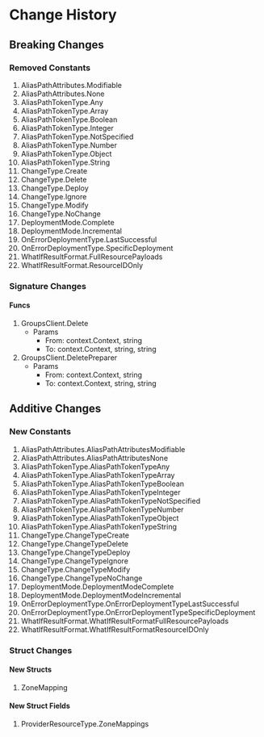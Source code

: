 # Change History

## Breaking Changes

### Removed Constants

1. AliasPathAttributes.Modifiable
1. AliasPathAttributes.None
1. AliasPathTokenType.Any
1. AliasPathTokenType.Array
1. AliasPathTokenType.Boolean
1. AliasPathTokenType.Integer
1. AliasPathTokenType.NotSpecified
1. AliasPathTokenType.Number
1. AliasPathTokenType.Object
1. AliasPathTokenType.String
1. ChangeType.Create
1. ChangeType.Delete
1. ChangeType.Deploy
1. ChangeType.Ignore
1. ChangeType.Modify
1. ChangeType.NoChange
1. DeploymentMode.Complete
1. DeploymentMode.Incremental
1. OnErrorDeploymentType.LastSuccessful
1. OnErrorDeploymentType.SpecificDeployment
1. WhatIfResultFormat.FullResourcePayloads
1. WhatIfResultFormat.ResourceIDOnly

### Signature Changes

#### Funcs

1. GroupsClient.Delete
	- Params
		- From: context.Context, string
		- To: context.Context, string, string
1. GroupsClient.DeletePreparer
	- Params
		- From: context.Context, string
		- To: context.Context, string, string

## Additive Changes

### New Constants

1. AliasPathAttributes.AliasPathAttributesModifiable
1. AliasPathAttributes.AliasPathAttributesNone
1. AliasPathTokenType.AliasPathTokenTypeAny
1. AliasPathTokenType.AliasPathTokenTypeArray
1. AliasPathTokenType.AliasPathTokenTypeBoolean
1. AliasPathTokenType.AliasPathTokenTypeInteger
1. AliasPathTokenType.AliasPathTokenTypeNotSpecified
1. AliasPathTokenType.AliasPathTokenTypeNumber
1. AliasPathTokenType.AliasPathTokenTypeObject
1. AliasPathTokenType.AliasPathTokenTypeString
1. ChangeType.ChangeTypeCreate
1. ChangeType.ChangeTypeDelete
1. ChangeType.ChangeTypeDeploy
1. ChangeType.ChangeTypeIgnore
1. ChangeType.ChangeTypeModify
1. ChangeType.ChangeTypeNoChange
1. DeploymentMode.DeploymentModeComplete
1. DeploymentMode.DeploymentModeIncremental
1. OnErrorDeploymentType.OnErrorDeploymentTypeLastSuccessful
1. OnErrorDeploymentType.OnErrorDeploymentTypeSpecificDeployment
1. WhatIfResultFormat.WhatIfResultFormatFullResourcePayloads
1. WhatIfResultFormat.WhatIfResultFormatResourceIDOnly

### Struct Changes

#### New Structs

1. ZoneMapping

#### New Struct Fields

1. ProviderResourceType.ZoneMappings
